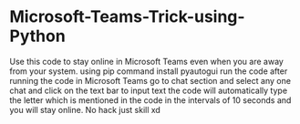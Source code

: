 # Microsoft-Teams-Trick-using-Python
Use this code to stay online in Microsoft Teams even when you are away from your system.
using pip command install pyautogui
run the code
after running the code in Microsoft Teams go to chat section and select any one chat and click on the text bar to input text
the code will automatically type the letter which is mentioned in the code in the intervals of 10 seconds and you will stay online.
No hack just skill xd
